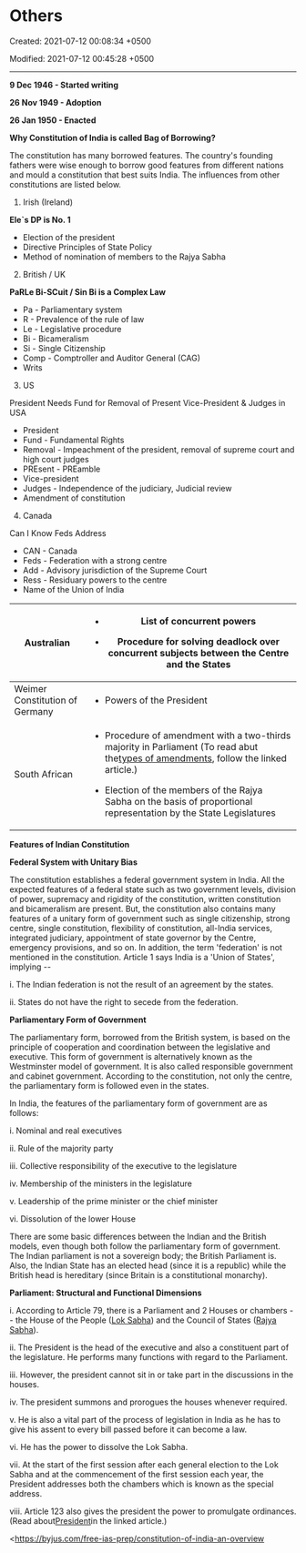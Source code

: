 # Others

Created: 2021-07-12 00:08:34 +0500

Modified: 2021-07-12 00:45:28 +0500

---

**9 Dec 1946 - Started writing**

**26 Nov 1949 - Adoption**

**26 Jan 1950 - Enacted**



**Why Constitution of India is called Bag of Borrowing?**

The constitution has many borrowed features. The country's founding fathers were wise enough to borrow good features from different nations and mould a constitution that best suits India. The influences from other constitutions are listed below.

1.  Irish (Ireland)

**Ele`s DP is No. 1**
-   Election of the president
-   Directive Principles of State Policy
-   Method of nomination of members to the Rajya Sabha

2.  British / UK

**PaRLe Bi-SCuit / Sin Bi is a Complex Law**
-   Pa - Parliamentary system
-   R - Prevalence of the rule of law
-   Le - Legislative procedure
-   Bi - Bicameralism
-   Si - Single Citizenship
-   Comp - Comptroller and Auditor General (CAG)
-   Writs

3.  US

President Needs Fund for Removal of Present Vice-President & Judges in USA
-   President
-   Fund - Fundamental Rights
-   Removal - Impeachment of the president, removal of supreme court and high court judges
-   PREsent - PREamble
-   Vice-president
-   Judges - Independence of the judiciary, Judicial review
-   Amendment of constitution

4.  Canada

Can I Know Feds Address
-   CAN - Canada
-   Feds - Federation with a strong centre
-   Add - Advisory jurisdiction of the Supreme Court
-   Ress - Residuary powers to the centre
-   Name of the Union of India

<table>
<colgroup>
<col style="width: 26%" />
<col style="width: 73%" />
</colgroup>
<thead>
<tr class="header">
<th>Australian</th>
<th><ul class="incremental">
<li><p>List of concurrent powers</p></li>
<li><p>Procedure for solving deadlock over concurrent subjects between the Centre and the States</p></li>
</ul></th>
</tr>
</thead>
<tbody>
<tr class="odd">
<td>Weimer Constitution of Germany</td>
<td><ul class="incremental">
<li><p>Powers of the President</p></li>
</ul></td>
</tr>
<tr class="even">
<td>South African</td>
<td><ul class="incremental">
<li><p>Procedure of amendment with a two-thirds majority in Parliament (To read abut the<a href="https://byjus.com/free-ias-prep/types-of-amendment/">types of amendments</a>, follow the linked article.)</p></li>
<li><p>Election of the members of the Rajya Sabha on the basis of proportional representation by the State Legislatures</p></li>
</ul></td>
</tr>
</tbody>
</table>



**Features of Indian Constitution**

**Federal System with Unitary Bias**

The constitution establishes a federal government system in India. All the expected features of a federal state such as two government levels, division of power, supremacy and rigidity of the constitution, written constitution and bicameralism are present. But, the constitution also contains many features of a unitary form of government such as single citizenship, strong centre, single constitution, flexibility of constitution, all-India services, integrated judiciary, appointment of state governor by the Centre, emergency provisions, and so on. In addition, the term 'federation' is not mentioned in the constitution. Article 1 says India is a 'Union of States', implying --

i.  The Indian federation is not the result of an agreement by the states.

ii. States do not have the right to secede from the federation.



**Parliamentary Form of Government**

The parliamentary form, borrowed from the British system, is based on the principle of cooperation and coordination between the legislative and executive. This form of government is alternatively known as the Westminster model of government. It is also called responsible government and cabinet government. According to the constitution, not only the centre, the parliamentary form is followed even in the states.

In India, the features of the parliamentary form of government are as follows:

i.  Nominal and real executives

ii. Rule of the majority party

iii. Collective responsibility of the executive to the legislature

iv. Membership of the ministers in the legislature

v.  Leadership of the prime minister or the chief minister

vi. Dissolution of the lower House

There are some basic differences between the Indian and the British models, even though both follow the parliamentary form of government. The Indian parliament is not a sovereign body; the British Parliament is. Also, the Indian State has an elected head (since it is a republic) while the British head is hereditary (since Britain is a constitutional monarchy).



**Parliament: Structural and Functional Dimensions**

i.  According to Article 79, there is a Parliament and 2 Houses or chambers -- the House of the People ([Lok Sabha](https://byjus.com/free-ias-prep/the-lok-sabha/)) and the Council of States ([Rajya Sabha](https://byjus.com/free-ias-prep/the-rajya-sabha/)).

ii. The President is the head of the executive and also a constituent part of the legislature. He performs many functions with regard to the Parliament.

iii. However, the president cannot sit in or take part in the discussions in the houses.

iv. The president summons and prorogues the houses whenever required.

v.  He is also a vital part of the process of legislation in India as he has to give his assent to every bill passed before it can become a law.

vi. He has the power to dissolve the Lok Sabha.

vii. At the start of the first session after each general election to the Lok Sabha and at the commencement of the first session each year, the President addresses both the chambers which is known as the special address.

viii. Article 123 also gives the president the power to promulgate ordinances. (Read about[President](https://byjus.com/free-ias-prep/president/)in the linked article.)



<https://byjus.com/free-ias-prep/constitution-of-india-an-overview
